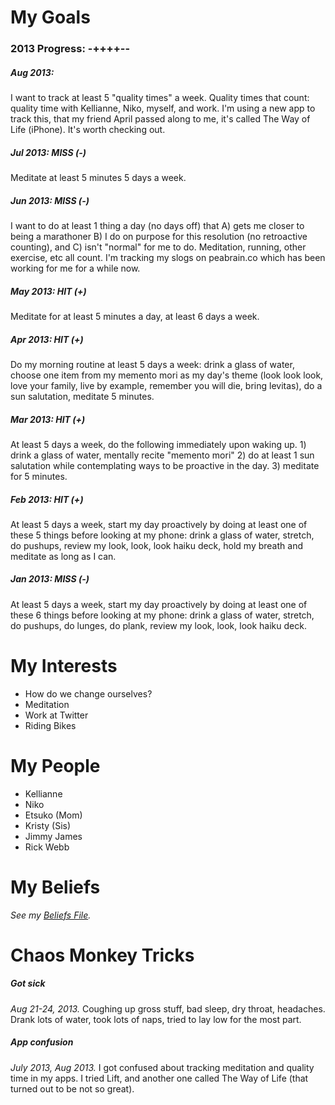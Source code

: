 # My Goals

### 2013 Progress: -++++--

##### Aug 2013: 
I want to track at least 5 "quality times" a week. Quality times that count: quality time with Kellianne, Niko, myself, and work. I'm using a new app to track this, that my friend April passed along to me, it's called The Way of Life (iPhone). It's worth checking out.

##### Jul 2013: MISS (-)
Meditate at least 5 minutes 5 days a week.

##### Jun 2013: MISS (-)
I want to do at least 1 thing a day (no days off) that A) gets me closer to being a marathoner B) I do on purpose for this resolution (no retroactive counting), and C) isn't "normal" for me to do. Meditation, running, other exercise, etc all count. I'm tracking my slogs on peabrain.co which has been working for me for a while now.

##### May 2013: HIT (+)
Meditate for at least 5 minutes a day, at least 6 days a week.

##### Apr 2013: HIT (+)
Do my morning routine at least 5 days a week: drink a glass of water, choose one item from my memento mori as my day's theme (look look look, love your family, live by example, remember you will die, bring levitas), do a sun salutation, meditate 5 minutes.

##### Mar 2013: HIT (+)
At least 5 days a week, do the following immediately upon waking up. 1) drink a glass of water, mentally recite "memento mori" 2) do at least 1 sun salutation while contemplating ways to be proactive in the day. 3) meditate for 5 minutes.

##### Feb 2013: HIT (+)
At least 5 days a week, start my day proactively by doing at least one of these 5 things before looking at my phone: drink a glass of water, stretch, do pushups, review my look, look, look haiku deck, hold my breath and meditate as long as I can.

##### Jan 2013: MISS (-)
At least 5 days a week, start my day proactively by doing at least one of these 6 things before looking at my phone: drink a glass of water, stretch, do pushups, do lunges, do plank, review my look, look, look haiku deck.

# My Interests
* How do we change ourselves?
* Meditation
* Work at Twitter
* Riding Bikes

# My People
* Kellianne
* Niko
* Etsuko (Mom)
* Kristy (Sis)
* Jimmy James
* Rick Webb

# My Beliefs
*See my [Beliefs File](Beliefs.md).*

# Chaos Monkey Tricks

##### Got sick
*Aug 21-24, 2013.* Coughing up gross stuff, bad sleep, dry throat, headaches. Drank lots of water, took lots of naps, tried to lay low for the most part.

##### App confusion
*July 2013, Aug 2013.* I got confused about tracking meditation and quality time in my apps. I tried Lift, and another one called The Way of Life (that turned out to be not so great).
